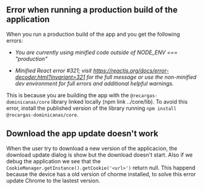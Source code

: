 ## Error when running a production build of the application

When you run a production build of the app and you get the following errors:

- *You are currently using minified code outside of NODE_ENV === "production"*

- *Minified React error #321; visit https://reactjs.org/docs/error-decoder.html?invariant=321 for the full message or use the non-minified dev environment for full errors and additional helpful warnings.*

This is because you are building the app with the `@recargas-dominicanas/core` library linked locally (npm link ../core/lib). To avoid this error, install the published version of the library running `npm install @recargas-dominicanas/core`.

## Download the app update doesn't work

When the user try to download a new version of the applicacion, the download update dialog is show but the download doesn't start. Also if we debug the application we see that the `CookieManager.getInstance().getCookie('<url>')` return null. This happend because the device has a old version of chorme installed, to solve this error update Chrome to the lastest version.
